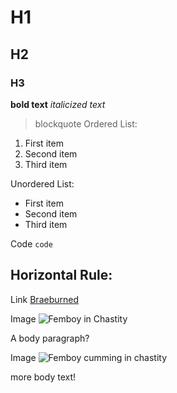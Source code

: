 # H1
## H2
### H3
**bold text**
*italicized text*
> blockquote
Ordered List:
1. First item
2. Second item
3. Third item

Unordered List:
- First item
- Second item
- Third item

Code 	`code`

Horizontal Rule:
---

Link 	[Braeburned](https://e621.net/pools/14032)

Image 	![Femboy in Chastity](image1)

A body paragraph?

Image 	![Femboy cumming in chastity](image2)

more body text!
